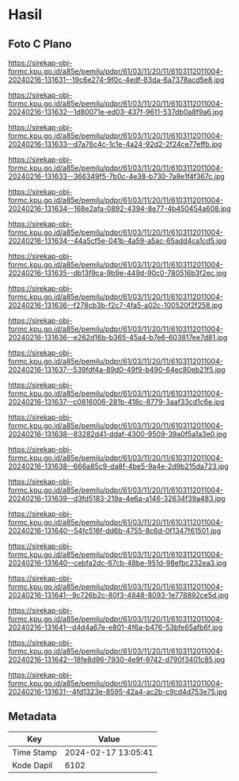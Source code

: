 # Hasil

## Foto C Plano

https://sirekap-obj-formc.kpu.go.id/a85e/pemilu/pdpr/61/03/11/20/11/6103112011004-20240216-131631--19c6e274-9f0c-4edf-83da-6a7378acd5e8.jpg

https://sirekap-obj-formc.kpu.go.id/a85e/pemilu/pdpr/61/03/11/20/11/6103112011004-20240216-131632--1d80071e-ed03-437f-9611-537db0a8f9a6.jpg

https://sirekap-obj-formc.kpu.go.id/a85e/pemilu/pdpr/61/03/11/20/11/6103112011004-20240216-131633--d7a76c4c-1c1e-4a24-92d2-2f24ce77effb.jpg

https://sirekap-obj-formc.kpu.go.id/a85e/pemilu/pdpr/61/03/11/20/11/6103112011004-20240216-131633--366349f5-7b0c-4e38-b730-7a8e1f4f367c.jpg

https://sirekap-obj-formc.kpu.go.id/a85e/pemilu/pdpr/61/03/11/20/11/6103112011004-20240216-131634--168e2afa-0892-4394-8e77-4b450454a608.jpg

https://sirekap-obj-formc.kpu.go.id/a85e/pemilu/pdpr/61/03/11/20/11/6103112011004-20240216-131634--44a5cf5e-041b-4a59-a5ac-65add4ca1cd5.jpg

https://sirekap-obj-formc.kpu.go.id/a85e/pemilu/pdpr/61/03/11/20/11/6103112011004-20240216-131635--db13f9ca-9b9e-449d-90c0-780516b3f2ec.jpg

https://sirekap-obj-formc.kpu.go.id/a85e/pemilu/pdpr/61/03/11/20/11/6103112011004-20240216-131636--f278cb3b-f2c7-4fa5-a02c-100520f2f258.jpg

https://sirekap-obj-formc.kpu.go.id/a85e/pemilu/pdpr/61/03/11/20/11/6103112011004-20240216-131636--e262d16b-b365-45a4-b7e6-603817ee7d81.jpg

https://sirekap-obj-formc.kpu.go.id/a85e/pemilu/pdpr/61/03/11/20/11/6103112011004-20240216-131637--539fdf4a-89d0-49f9-b490-64ec80eb21f5.jpg

https://sirekap-obj-formc.kpu.go.id/a85e/pemilu/pdpr/61/03/11/20/11/6103112011004-20240216-131637--c0816006-281b-418c-8779-3aaf33cd1c6e.jpg

https://sirekap-obj-formc.kpu.go.id/a85e/pemilu/pdpr/61/03/11/20/11/6103112011004-20240216-131638--83282d41-ddaf-4300-9509-39a0f5a1a3e0.jpg

https://sirekap-obj-formc.kpu.go.id/a85e/pemilu/pdpr/61/03/11/20/11/6103112011004-20240216-131638--666a85c9-da8f-4be5-9a4e-2d9b215da723.jpg

https://sirekap-obj-formc.kpu.go.id/a85e/pemilu/pdpr/61/03/11/20/11/6103112011004-20240216-131639--d3fd5183-219a-4e6a-a146-32634f39a483.jpg

https://sirekap-obj-formc.kpu.go.id/a85e/pemilu/pdpr/61/03/11/20/11/6103112011004-20240216-131640--54fc516f-dd6b-4755-8c6d-0f1347f61501.jpg

https://sirekap-obj-formc.kpu.go.id/a85e/pemilu/pdpr/61/03/11/20/11/6103112011004-20240216-131640--cebfa2dc-67cb-48be-951d-98efbc232ea3.jpg

https://sirekap-obj-formc.kpu.go.id/a85e/pemilu/pdpr/61/03/11/20/11/6103112011004-20240216-131641--9c726b2c-80f3-4848-8093-1e778892ce5d.jpg

https://sirekap-obj-formc.kpu.go.id/a85e/pemilu/pdpr/61/03/11/20/11/6103112011004-20240216-131641--d4d4a67e-e801-4f6a-b476-53bfe65afb6f.jpg

https://sirekap-obj-formc.kpu.go.id/a85e/pemilu/pdpr/61/03/11/20/11/6103112011004-20240216-131642--18fe8d96-7930-4e9f-9742-d790f3401c85.jpg

https://sirekap-obj-formc.kpu.go.id/a85e/pemilu/pdpr/61/03/11/20/11/6103112011004-20240216-131631--4fd1323e-8595-42a4-ac2b-c9cd4d753e75.jpg


## Metadata

| Key        | Value               |
| ---------- | ------------------- |
| Time Stamp | 2024-02-17 13:05:41 |
| Kode Dapil | 6102                |



